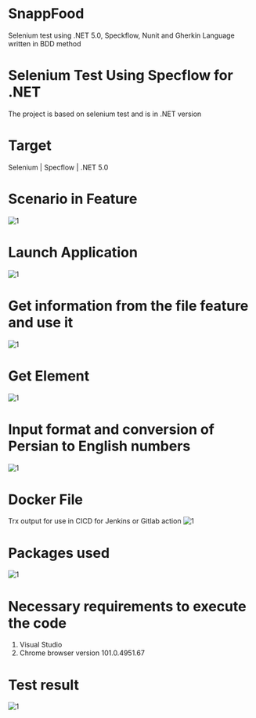 # SnappFood
Selenium test using .NET 5.0, Speckflow, Nunit and Gherkin Language written in BDD method

# Selenium Test Using Specflow for .NET
The project is based on selenium test and is in .NET version

# Target
Selenium | Specflow | .NET 5.0

# Scenario in Feature
![1](https://user-images.githubusercontent.com/98771741/170019369-856a6b87-628b-4089-a159-1521e469f637.png)

# Launch Application
![1](https://user-images.githubusercontent.com/98771741/170019642-206c2e58-66ff-430b-b623-bfcea3b89ea9.png)

# Get information from the file feature and use it
![1](https://user-images.githubusercontent.com/98771741/170020447-bb0e2e37-65a3-485c-ad5e-df3a6d6b100a.png)

# Get Element
![1](https://user-images.githubusercontent.com/98771741/170020818-11966e18-5fa9-4eb3-98f0-2343c567d219.png)

# Input format and conversion of Persian to English numbers
![1](https://user-images.githubusercontent.com/98771741/170021263-11bc8cca-1e22-4b91-ab7d-ab36d42f7372.png)

# Docker File
Trx output for use in CICD for Jenkins or Gitlab action
![1](https://user-images.githubusercontent.com/98771741/170021973-847992e4-0ce1-4580-b056-c90b90c4ec0f.png)

# Packages used
![1](https://user-images.githubusercontent.com/98771741/170022325-60630dec-c67c-48b4-ab82-e42fe732962f.png)

# Necessary requirements to execute the code
1. Visual Studio
2. Chrome browser version 101.0.4951.67

# Test result
![1](https://user-images.githubusercontent.com/98771741/170026605-ffc9896f-7b53-4d17-8082-9bd61a9a1129.png)

